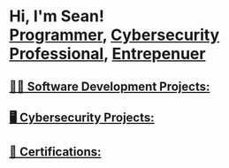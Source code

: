 <h1>Hi, I'm Sean! <br/><a href="https://github.com/SeanLII508">Programmer</a>, <a href="https://www.linkedin.com/in/seanlewisii/">Cybersecurity Professional</a>, <a href="https://github.com/SeanLII508CYBERSec">Entrepenuer</a> <a href="https://www.linkedin.com/in/seanlewisii/" > </h1>

<h2>👨‍💻 Software Development Projects:</h2>


<h2>🖥️ Cybersecurity Projects:</h2>


<h2>📜 Certifications:</h2>


<!--

Here are some ideas to get you started:

- 🔭 I’m currently working on ...
- 🌱 I’m currently learning ...
- 👯 I’m looking to collaborate on ...
- 🤔 I’m looking for help with ...
- 💬 Ask me about ...
- 📫 How to reach me: ...
- 😄 Pronouns: ...
- ⚡ Fun fact: ...
-->
